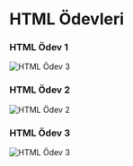 # HTML Ödevleri

### HTML Ödev 1 

![HTML Ödev 3](images/html_odev_1.png)

### HTML Ödev 2

![HTML Ödev 2](images/html_odev_2.png)

### HTML Ödev 3

![HTML Ödev 3](images/html_odev_3.png)


